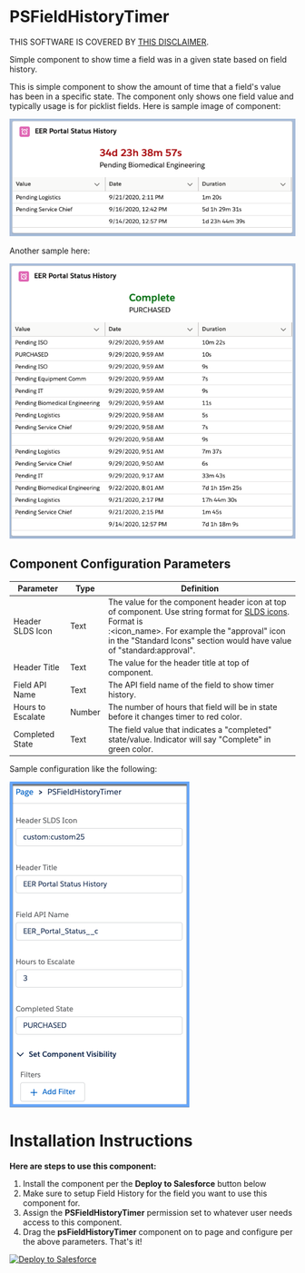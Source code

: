 # PSFieldHistoryTimer
THIS SOFTWARE IS COVERED BY [THIS DISCLAIMER](https://raw.githubusercontent.com/thedges/Disclaimer/master/disclaimer.txt).

Simple component to show time a field was in a given state based on field history.

This is simple component to show the amount of time that a field's value has been in a specific state. The component only shows one field value and typically usage is for picklist fields. Here is sample image of component:

![alt text](https://github.com/thedges/PSFieldHistoryTimer/blob/main/PSFieldHistoryTimer.png "PSFieldHistoryTimer")

Another sample here:

![alt text](https://github.com/thedges/PSFieldHistoryTimer/blob/main/PSFieldHistoryTimer2.png "PSFieldHistoryTimerConfig2")

## Component Configuration Parameters

| Parameter  | Type | Definition |
| ------------- | -------------| ------------- |
| Header SLDS Icon | Text | The value for the component header icon at top of component. Use string format for [SLDS icons](http://www.lightningdesignsystem.com/icons/). Format is <section>:<icon_name>. For example the "approval" icon in the "Standard Icons" section would have value of "standard:approval".  |
| Header Title | Text | The value for the header title at top of component. |
| Field API Name| Text | The API field name of the field to show timer history. |
| Hours to Escalate | Number | The number of hours that field will be in state before it changes timer to red color. |
| Completed State | Text | The field value that indicates a "completed" state/value. Indicator will say "Complete" in green color. |

Sample configuration like the following:

![alt text](https://github.com/thedges/PSFieldHistoryTimer/blob/main/PSFieldHistoryTimerConfig.png "PSFieldHistoryTimerConfig")


# Installation Instructions

<b>Here are steps to use this component:</b>
  
1. Install the component per the **Deploy to Salesforce** button below
2. Make sure to setup Field History for the field you want to use this component for.
2. Assign the **PSFieldHistoryTimer** permission set to whatever user needs access to this component.
4. Drag the **psFieldHistoryTimer** component on to page and configure per the above parameters. That's it!
  
<a href="https://githubsfdeploy.herokuapp.com">
  <img alt="Deploy to Salesforce"
       src="https://raw.githubusercontent.com/afawcett/githubsfdeploy/master/deploy.png">
</a>
